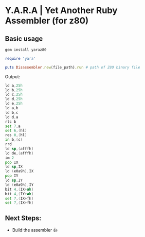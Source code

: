 # Y.A.R.A | Yet Another Ruby Assembler (for z80)

###


Basic usage
---

```sh
gem install yaraz80
```

```ruby
require 'yara'

puts Disassembler.new(file_path).run # path of Z80 binary file
```

Output:
```asm
ld a,25h
ld b,25h
ld c,25h
ld d,25h
ld e,25h
ld a,b
ld b,c
ld d,a
rlc b
set 7,a
set 6,(hl)
res 0,(hl)
in b,(c)
rrd
ld sp,(afffh)
ld de,(afffh)
im 2
pop IX
ld sp,IX
ld (e0a9h),IX
pop IY
ld sp,IY
ld (e0a9h),IY
bit 4,(IX+ah)
bit 4,(IY+ah)
set 7,(IX+fh)
set 7,(IX+fh)
```


Next Steps:
---

- Build the assembler :+1:
